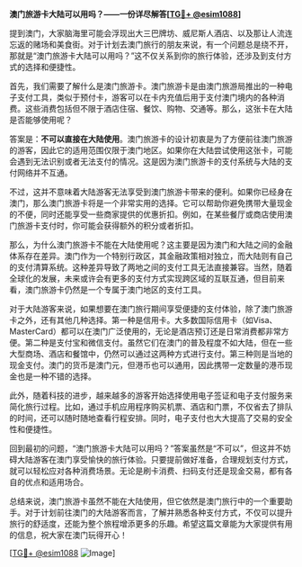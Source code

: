 **澳门旅游卡大陆可以用吗？——一份详尽解答[[TG💪+ @esim1088](https://t.me/s/esim1088)]**

提到澳门，大家脑海里可能会浮现出大三巴牌坊、威尼斯人酒店、以及那让人流连忘返的赌场和美食街。对于计划去澳门旅行的朋友来说，有一个问题总是绕不开，那就是“澳门旅游卡大陆可以用吗？”这不仅关系到你的旅行体验，还涉及到支付方式的选择和便捷性。

首先，我们需要了解什么是澳门旅游卡。澳门旅游卡是由澳门旅游局推出的一种电子支付工具，类似于预付卡，游客可以在卡内充值后用于支付澳门境内的各种消费。这些消费包括但不限于酒店住宿、餐饮、购物、交通等。那么，这张卡在大陆是否能够使用呢？

答案是：**不可以直接在大陆使用**。澳门旅游卡的设计初衷是为了方便前往澳门旅游的游客，因此它的适用范围仅限于澳门地区。如果你在大陆尝试使用这张卡，可能会遇到无法识别或者无法支付的情况。这是因为澳门旅游卡的支付系统与大陆的支付网络并不互通。

不过，这并不意味着大陆游客无法享受到澳门旅游卡带来的便利。如果你已经身在澳门，那么澳门旅游卡将是一个非常实用的选择。它可以帮助你避免携带大量现金的不便，同时还能享受一些商家提供的优惠折扣。例如，在某些餐厅或商店使用澳门旅游卡支付时，你可能会获得额外的积分或者折扣。

那么，为什么澳门旅游卡不能在大陆使用呢？这主要是因为澳门和大陆之间的金融体系存在差异。澳门作为一个特别行政区，其金融政策相对独立，而大陆则有自己的支付清算系统。这种差异导致了两地之间的支付工具无法直接兼容。当然，随着全球化的发展，未来或许会有更多的支付方式实现跨区域的互联互通，但目前来看，澳门旅游卡仍然是一个专属于澳门地区的支付工具。

对于大陆游客来说，如果想要在澳门旅行期间享受便捷的支付体验，除了澳门旅游卡之外，还有其他几种选择。第一种是信用卡。大多数国际信用卡（如Visa、MasterCard）都可以在澳门广泛使用的，无论是酒店预订还是日常消费都非常方便。第二种是支付宝和微信支付。虽然它们在澳门的普及程度不如大陆，但在一些大型商场、酒店和餐馆中，仍然可以通过这两种方式进行支付。第三种则是当地的现金支付。澳门的货币是澳门元，但港币也可以通用，因此携带一定数量的港币现金也是一种不错的选择。

此外，随着科技的进步，越来越多的游客开始选择使用电子签证和电子支付服务来简化旅行过程。比如，通过手机应用程序购买机票、酒店和门票，不仅省去了排队的时间，还可以随时随地查看行程安排。同时，电子支付也大大提高了交易的安全性和便捷性。

回到最初的问题，“澳门旅游卡大陆可以用吗？”答案虽然是“不可以”，但这并不妨碍大陆游客在澳门享受愉快的旅行体验。只要提前做好准备，合理规划支付方式，就可以轻松应对各种消费场景。无论是刷卡消费、扫码支付还是现金交易，都有各自的优点和适用场合。

总结来说，澳门旅游卡虽然不能在大陆使用，但它依然是澳门旅行中的一个重要助手。对于计划前往澳门的大陆游客而言，了解并熟悉各种支付方式，不仅可以提升旅行的舒适度，还能为整个旅程增添更多的乐趣。希望这篇文章能为大家提供有用的信息，祝大家在澳门玩得开心！

[[TG💪+ @esim1088](https://t.me/s/esim1088) ![Image](https://i.postimg.cc/4NQfJmqS/Snipaste-2025-05-13-00-14-12.png)]